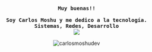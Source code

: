 <div align="justify">
  <p align="center">
    <samp>
      <b>
        Muy buenas!!
        <br>
        <br>
        Soy Carlos Moshu y me dedico a la tecnología.
        <br>
        Sistemas, Redes, Desarrollo
      </b>
      <br>
      <image
        src="https://readme-typing-svg.herokuapp.com?font=Iosevka&size=16&color=6791c9&center=true&width=410&height=45&lines=public+void+Hola+()+{}">
        <br>
    </samp>
  </p>
  <p align="center">
    <img src="https://komarev.com/ghpvc/?username=carlosmoshudev&label=Profile+Views&color=grey" alt="carlosmoshudev" />
  </p>

</div>
